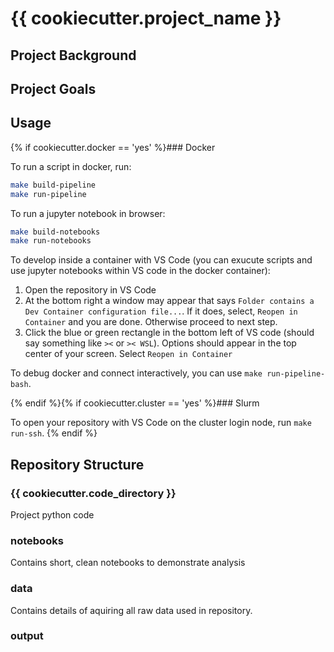 # {{ cookiecutter.project_name }}

## Project Background

## Project Goals


## Usage

{% if cookiecutter.docker == 'yes' %}### Docker

To run a script in docker, run:
```bash
make build-pipeline
make run-pipeline
```
To run a jupyter notebook in browser:
```bash
make build-notebooks
make run-notebooks
```
To develop inside a container with VS Code (you can exucute scripts and use jupyter notebooks within VS code in the docker container):
1. Open the repository in VS Code
1. At the bottom right a window may appear that says `Folder contains a Dev Container configuration file...`. If it does, select, `Reopen in Container` and you are done. Otherwise proceed to next step. 
1. Click the blue or green rectangle in the bottom left of VS code (should say something like `><` or `>< WSL`). Options should appear in the top center of your screen. Select `Reopen in Container`

To debug docker and connect interactively, you can use `make run-pipeline-bash`.

{% endif %}{% if cookiecutter.cluster == 'yes' %}### Slurm

To open your repository with VS Code on the cluster login node, run `make run-ssh`. 
{% endif %}

## Repository Structure

### {{ cookiecutter.code_directory }}
Project python code

### notebooks
Contains short, clean notebooks to demonstrate analysis

### data
Contains details of aquiring all raw data used in repository.

### output
